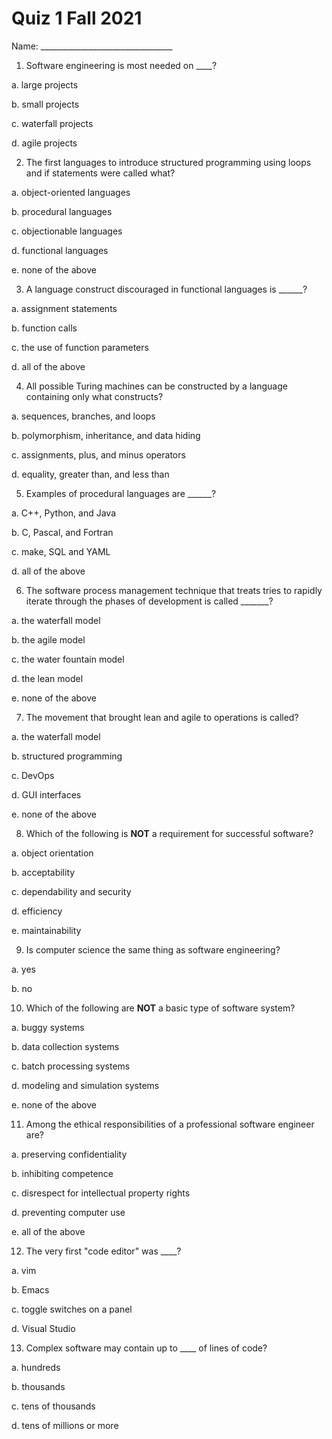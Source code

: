 # Quiz 1 Fall 2021


Name: _________________________________


1. Software engineering is most needed on ____?

a. large projects

b. small projects

c. waterfall projects

d. agile projects


2. The first languages to introduce structured programming using loops and if
statements were called what?

a. object-oriented languages

b. procedural languages

c. objectionable languages

d. functional languages

e. none of the above


3. A language construct discouraged in functional languages is ______?

a. assignment statements

b. function calls

c. the use of function parameters

d. all of the above


4. All possible Turing machines can be constructed by a language containing
only what constructs?

a. sequences, branches, and loops

b. polymorphism, inheritance, and data hiding

c. assignments, plus, and minus operators

d. equality, greater than, and less than


5. Examples of procedural languages are ______?

a. C++, Python, and Java

b. C, Pascal, and Fortran

c. make, SQL and YAML

d. all of the above


6. The software process management technique that treats tries to rapidly
iterate through the phases of development is called _______?

a. the waterfall model

b. the agile model

c. the water fountain model

d. the lean model

e. none of the above


7. The movement that brought lean and agile to operations is called?

a. the waterfall model

b. structured programming

c. DevOps

d. GUI interfaces

e. none of the above


8. Which of the following is **NOT** a requirement for successful software?

a. object orientation

b. acceptability

c. dependability and security

d. efficiency

e. maintainability


9. Is computer science the same thing as software engineering?

a. yes

b. no


10. Which of the following are **NOT** a basic type of software system?

a. buggy systems

b. data collection systems

c. batch processing systems

d. modeling and simulation systems

e. none of the above


11. Among the ethical responsibilities of a professional software engineer are?

a. preserving confidentiality

b. inhibiting competence

c. disrespect for intellectual property rights

d. preventing computer use

e. all of the above


12. The very first "code editor" was ____?

a. vim

b. Emacs

c. toggle switches on a panel

d. Visual Studio


13. Complex software may contain up to ____ of lines of code?

a. hundreds

b. thousands

c. tens of thousands

d. tens of millions or more
